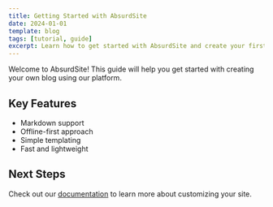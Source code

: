 ```yaml
---
title: Getting Started with AbsurdSite
date: 2024-01-01
template: blog
tags: [tutorial, guide]
excerpt: Learn how to get started with AbsurdSite and create your first blog post.
---
```


Welcome to AbsurdSite! This guide will help you get started with creating your own blog using our platform.

## Key Features

- Markdown support
- Offline-first approach
- Simple templating
- Fast and lightweight

## Next Steps

Check out our [documentation](/docs) to learn more about customizing your site.
